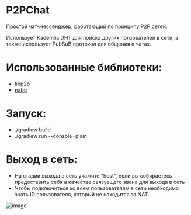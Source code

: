 # P2PChat

Простой чат-мессенджер, работающий по принципу P2P сетей.

Использует Kademlia DHT для поиска других ползователей в сети, а также использует PubSuB протокол для общения в чатах.

# Использованные библиотеки:
* [libp2p](https://github.com/libp2p/jvm-libp2p)
* [nabu](https://github.com/Peergos/nabu.git)

# Запуск:
*  ./gradlew build
*  ./gradlew run --console=plain

# Выход в сеть:
*  На стадии выхода в сеть укажите "host", если вы собираетесь предоставить себя в качестве связуещего звена для выхода в сеть
*  Чтобы подключиться ко всем пользователям в сети необходимо знать ID пользователя, который не находится за NAT.

![image](https://github.com/user-attachments/assets/10e8511c-9c5b-41f8-ab1d-946f56207419)
